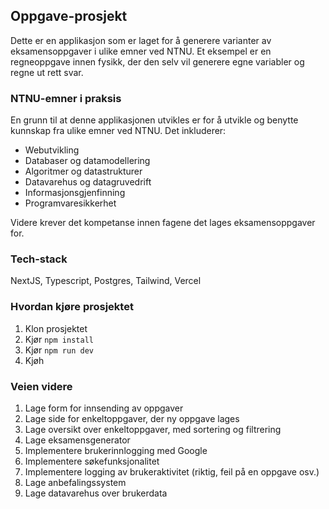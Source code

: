 ## Oppgave-prosjekt

Dette er en applikasjon som er laget for å generere varianter av eksamensoppgaver i ulike emner ved NTNU. Et eksempel er en regneoppgave innen fysikk, der den selv vil generere egne variabler og regne ut rett svar.

### NTNU-emner i praksis

En grunn til at denne applikasjonen utvikles er for å utvikle og benytte kunnskap fra ulike emner ved NTNU. Det inkluderer:

- Webutvikling
- Databaser og datamodellering
- Algoritmer og datastrukturer
- Datavarehus og datagruvedrift
- Informasjonsgjenfinning
- Programvaresikkerhet

Videre krever det kompetanse innen fagene det lages eksamensoppgaver for.

### Tech-stack

NextJS, Typescript, Postgres, Tailwind, Vercel

### Hvordan kjøre prosjektet

1. Klon prosjektet
2. Kjør `npm install`
3. Kjør `npm run dev`
4. Kjøh

### Veien videre

1. Lage form for innsending av oppgaver
2. Lage side for enkeltoppgaver, der ny oppgave lages
3. Lage oversikt over enkeltoppgaver, med sortering og filtrering
4. Lage eksamensgenerator
5. Implementere brukerinnlogging med Google
6. Implementere søkefunksjonalitet
7. Implementere logging av brukeraktivitet (riktig, feil på en oppgave osv.)
8. Lage anbefalingssystem
9. Lage datavarehus over brukerdata
